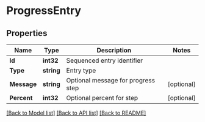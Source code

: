 # ProgressEntry

## Properties

Name | Type | Description | Notes
------------ | ------------- | ------------- | -------------
**Id** | **int32** | Sequenced entry identifier | 
**Type** | **string** | Entry type | 
**Message** | **string** | Optional message for progress step | [optional] 
**Percent** | **int32** | Optional percent for step | [optional] 

[[Back to Model list]](../README.md#documentation-for-models) [[Back to API list]](../README.md#documentation-for-api-endpoints) [[Back to README]](../README.md)


